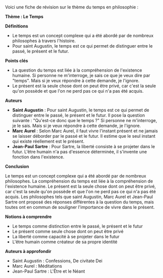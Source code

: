 Voici une fiche de révision sur le thème du temps en philosophie :

**Thème : Le Temps**

**Définitions**

* Le temps est un concept complexe qui a été abordé par de nombreux philosophes à travers l'histoire.
* Pour saint Augustin, le temps est ce qui permet de distinguer entre le passé, le présent et le futur.

**Points clés**

* La question du temps est liée à la compréhension de l'existence humaine. Si personne ne m'interroge, je sais ce que je veux dire par "temps". Mais si je veux répondre à cette demande, je l'ignore.
* Le présent est la seule chose dont on peut être privé, car c'est la seule qu'on possède et que l'on ne perd pas ce qui n'a pas été acquis.

**Auteurs**

* **Saint Augustin** : Pour saint Augustin, le temps est ce qui permet de distinguer entre le passé, le présent et le futur. Il pose la question suivante : "Qu'est-ce donc que le temps ?" Si personne ne m'interroge, je le sais. Mais si je veux répondre à cette demande, je l'ignore.
* **Marc Aurel** : Selon Marc Aurel, il faut vivre l'instant présent et ne jamais se laisser déborder par le passé et le futur. Il estime que le seul instant qui existe réellement est le présent.
* **Jean-Paul Sartre** : Pour Sartre, la liberté consiste à se projeter dans le futur. L'être humain n'a pas d'essence déterminée, il s'invente une fonction dans l'existence.

**Conclusion**

Le temps est un concept complexe qui a été abordé par de nombreux philosophes. La compréhension du temps est liée à la compréhension de l'existence humaine. Le présent est la seule chose dont on peut être privé, car c'est la seule qu'on possède et que l'on ne perd pas ce qui n'a pas été acquis. Les philosophes tels que saint Augustin, Marc Aurel et Jean-Paul Sartre ont proposé des réponses différentes à la question du temps, mais toutes ont en commun de souligner l'importance de vivre dans le présent.

**Notions à comprendre**

* Le temps comme distinction entre le passé, le présent et le futur
* Le présent comme seule chose dont on peut être privé
* La liberté comme capacité à se projeter dans le futur
* L'être humain comme créateur de sa propre identité

**Auteurs à approfondir**

* Saint Augustin : Confessions, De civitate Dei
* Marc Aurel : Méditations
* Jean-Paul Sartre : L'Être et le Néant